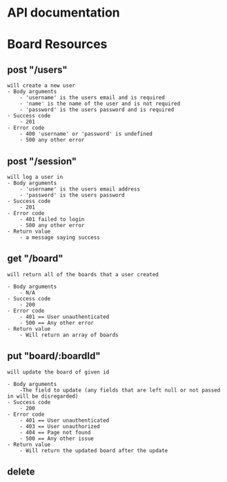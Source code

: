 # API documentation

# Board Resources

## post "/users"
    will create a new user
    - Body arguments
        - 'username' is the users email and is required
        - 'name' is the name of the user and is not required
        - 'password' is the users password and is required
    - Success code
        - 201
    - Error code
        - 400 'username' or 'password' is undefined
        - 500 any other error

## post "/session"
    will log a user in
    - Body arguments
        - 'username' is the users email address
        - 'password' is the users password
    - Success code
        - 201
    - Error code
        - 401 failed to login
        - 500 any other error
    - Return value
        - a message saying success


## get "/board"
    will return all of the boards that a user created

    - Body arguments
        - N/A
    - Success code
        - 200
    - Error code
        - 401 == User unauthenticated
        - 500 == Any other error
    - Return value
        - Will return an array of boards
## put "board/:boardId"
    will update the board of given id

    - Body arguments
        -The field to update (any fields that are left null or not passed in will be disregarded)  
    - Success code
        - 200
    - Error code
        - 401 == User unauthenticated
        - 403 == User unauthorized
        - 404 == Page not found
        - 500 == Any other issue
    - Return value
        - Will return the updated board after the update
## delete 